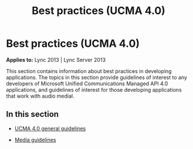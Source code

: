 ﻿---
title: Best practices (UCMA 4.0)
TOCTitle: Best practices
ms:assetid: db8473a3-12b9-4887-bb75-d0c03f96799d
ms:mtpsurl: https://msdn.microsoft.com/library/Dn466110(v=office.15)
ms:contentKeyID: 57103398
ms.date: 07/25/2014
mtps_version: v=office.15
---

# Best practices (UCMA 4.0)


**Applies to:** Lync 2013 | Lync Server 2013

This section contains information about best practices in developing applications. The topics in this section provide guidelines of interest to any developers of Microsoft Unified Communications Managed API 4.0 applications, and guidelines of interest for those developing applications that work with audio medial.

## In this section

  - [UCMA 4.0 general guidelines](ucma-4-0-general-guidelines.md)

  - [Media guidelines](media-guidelines.md)

